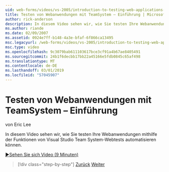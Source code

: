 ```yaml
---
uid: web-forms/videos/vs-2005/introduction-to-testing-web-applications-with-team-system
title: Testen von Webanwendungen mit TeamSystem – Einführung | Microsoft-Dokumentation
author: rick-anderson
description: In diesem Video sehen wir, wie Sie testen Ihre Webanwendungen mithilfe der Funktionen von Visual Studio Team System-Webtests automatisieren können.
ms.author: riande
ms.date: 02/09/2007
ms.assetid: 0924e7ff-b148-4a3e-bfaf-6f866ca13495
msc.legacyurl: /web-forms/videos/vs-2005/introduction-to-testing-web-applications-with-team-system
msc.type: video
ms.openlocfilehash: 9c3079bab611103617bce3cf91a4b67ae8405491
ms.sourcegitcommit: 24b1f6decbb17bb22a45166e5fdb0845c65af498
ms.translationtype: MT
ms.contentlocale: de-DE
ms.lasthandoff: 03/01/2019
ms.locfileid: "57045907"
---
```

<a name="introduction-to-testing-web-applications-with-team-system"></a>Testen von Webanwendungen mit TeamSystem – Einführung
====================
von Eric Lee

In diesem Video sehen wir, wie Sie testen Ihre Webanwendungen mithilfe der Funktionen von Visual Studio Team System-Webtests automatisieren können.

[&#9654;Sehen Sie sich Video (9 Minuten)](https://channel9.msdn.com/Blogs/ASP-NET-Site-Videos/introduction-to-testing-web-applications-with-team-system)

> [!div class="step-by-step"]
> [Zurück](introduction-to-unit-testing-with-team-system.md)
> [Weiter](introduction-to-load-testing-web-applications-with-team-system.md)
